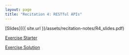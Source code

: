 ```yaml
---
layout: page
title: "Recitation 4: RESTful APIs"
---
```


[Slides]({{ site.url }}/assets/recitation-notes/R4_slides.pdf)

[Exercise Starter](https://github.com/61040-fa22/recitation-restful)

[Exercise Solution](https://github.com/61040-fa22/recitation-restful/commit/920fe4ef1a01ee9ba96f14f15d4a11a8228c69cd)
